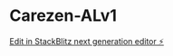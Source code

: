 # Carezen-ALv1

[Edit in StackBlitz next generation editor ⚡️](https://stackblitz.com/~/github.com/Cloutgenie/Carezen-ALv1)